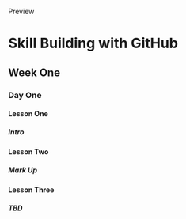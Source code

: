 Preview
# Skill Building with GitHub
## Week One
### Day One
#### Lesson One
##### Intro
#### Lesson Two
##### Mark Up
#### Lesson Three
##### TBD
